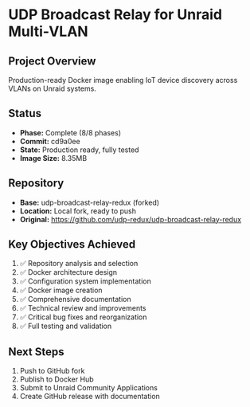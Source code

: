 # UDP Broadcast Relay for Unraid Multi-VLAN

## Project Overview
Production-ready Docker image enabling IoT device discovery across VLANs on Unraid systems.

## Status
- **Phase:** Complete (8/8 phases)
- **Commit:** cd9a0ee
- **State:** Production ready, fully tested
- **Image Size:** 8.35MB

## Repository
- **Base:** udp-broadcast-relay-redux (forked)
- **Location:** Local fork, ready to push
- **Original:** https://github.com/udp-redux/udp-broadcast-relay-redux

## Key Objectives Achieved
1. ✅ Repository analysis and selection
2. ✅ Docker architecture design
3. ✅ Configuration system implementation
4. ✅ Docker image creation
5. ✅ Comprehensive documentation
6. ✅ Technical review and improvements
7. ✅ Critical bug fixes and reorganization
8. ✅ Full testing and validation

## Next Steps
1. Push to GitHub fork
2. Publish to Docker Hub
3. Submit to Unraid Community Applications
4. Create GitHub release with documentation